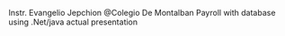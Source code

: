 Instr. Evangelio Jepchion  @Colegio De Montalban
Payroll with database using .Net/java actual presentation

